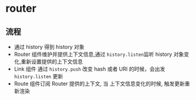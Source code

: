 # router

## 流程

- 通过 history 得到 history 对象
- Router 组件维护并提供上下文信息,通过 `history.listen`监听 history 对象变化,重新设置提供的上下文信息
- Link 组件 通过 `history.push` 改变 hash 或者 URI 的时候，会出发 `history.listen` 更新
- Route 组件订阅 Router 提供的上下文, 当 上下文信息变化的时候, 触发更新重新渲染
